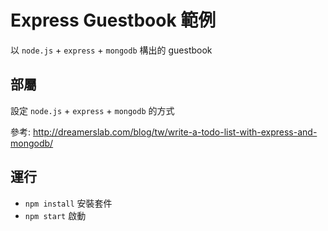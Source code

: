 # Express Guestbook 範例
以 `node.js` + `express` + `mongodb` 構出的 guestbook

## 部屬  
設定 `node.js` + `express` + `mongodb` 的方式

參考: http://dreamerslab.com/blog/tw/write-a-todo-list-with-express-and-mongodb/

## 運行
* `npm install` 安裝套件 
* `npm start` 啟動 
